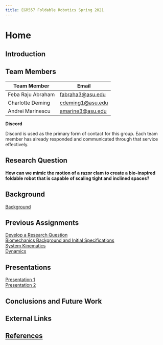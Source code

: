 ```yaml
---
title: EGR557 Foldable Robotics Spring 2021
---
```


# Home

## Introduction

## Team Members

|Team Member|Email|
|---|---|
|Feba Raju Abraham|fabraha3@asu.edu|
|Charlotte Deming|cdeming1@asu.edu|
|Andrei Marinescu|amarine3@asu.edu|

**Discord**

Discord is used as the primary form of contact for this group. Each team member has already responded and communicated through that service effectively. 

## Research Question
**How can we mimic the motion of a razor clam to create a bio-inspired foldable robot that is capable of scaling tight and inclined spaces?**

## Background
[Background](/background.md)

## Previous Assignments

[Develop a Research Question](develop-a-research-question.md)  
[Biomechanics Background and Initial Specifications](biomechanics-background-and-initial-specifications.md)  
[System Kinematics](System_Kinematics.ipynb_-_Colaboratory.pdf)  
[Dynamics](dynamicsTotal.pdf) 


## Presentations

[Presentation 1](presentation1.md)  
[Presentation 2](presentation2.md)

## Conclusions and Future Work

## External Links

## [References](references.md)


